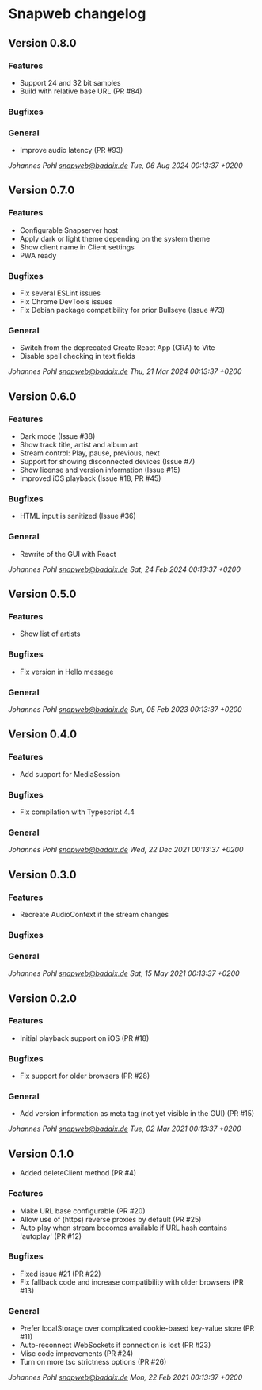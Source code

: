 # Snapweb changelog

## Version 0.8.0

### Features

- Support 24 and 32 bit samples
- Build with relative base URL (PR #84)

### Bugfixes

### General

- Improve audio latency (PR #93)

_Johannes Pohl <snapweb@badaix.de>  Tue, 06 Aug 2024 00:13:37 +0200_

## Version 0.7.0

### Features

- Configurable Snapserver host
- Apply dark or light theme depending on the system theme
- Show client name in Client settings
- PWA ready

### Bugfixes

- Fix several ESLint issues
- Fix Chrome DevTools issues
- Fix Debian package compatibility for prior Bullseye (Issue #73)

### General

- Switch from the deprecated Create React App (CRA) to Vite
- Disable spell checking in text fields

_Johannes Pohl <snapweb@badaix.de>  Thu, 21 Mar 2024 00:13:37 +0200_

## Version 0.6.0

### Features

- Dark mode (Issue #38)
- Show track title, artist and album art
- Stream control: Play, pause, previous, next
- Support for showing disconnected devices (Issue #7)
- Show license and version information (Issue #15)
- Improved iOS playback (Issue #18, PR #45)

### Bugfixes

- HTML input is sanitized (Issue #36)

### General

- Rewrite of the GUI with React

_Johannes Pohl <snapweb@badaix.de>  Sat, 24 Feb 2024 00:13:37 +0200_

## Version 0.5.0

### Features

- Show list of artists

### Bugfixes

- Fix version in Hello message

### General

_Johannes Pohl <snapweb@badaix.de>  Sun, 05 Feb 2023 00:13:37 +0200_

## Version 0.4.0

### Features

- Add support for MediaSession

### Bugfixes

- Fix compilation with Typescript 4.4

### General

_Johannes Pohl <snapweb@badaix.de>  Wed, 22 Dec 2021 00:13:37 +0200_

## Version 0.3.0

### Features

- Recreate AudioContext if the stream changes

### Bugfixes

### General

_Johannes Pohl <snapweb@badaix.de>  Sat, 15 May 2021 00:13:37 +0200_

## Version 0.2.0

### Features

- Initial playback support on iOS (PR #18)

### Bugfixes

- Fix support for older browsers (PR #28)

### General

- Add version information as meta tag (not yet visible in the GUI) (PR #15)

_Johannes Pohl <snapweb@badaix.de>  Tue, 02 Mar 2021 00:13:37 +0200_

## Version 0.1.0

- Added deleteClient method (PR #4)

### Features

- Make URL base configurable (PR #20)
- Allow use of (https) reverse proxies by default (PR #25)
- Auto play when stream becomes available if URL hash contains 'autoplay' (PR #12)

### Bugfixes

- Fixed issue #21 (PR #22)
- Fix fallback code and increase compatibility with older browsers (PR #13)

### General

- Prefer localStorage over complicated cookie-based key-value store (PR #11)
- Auto-reconnect WebSockets if connection is lost (PR #23)
- Misc code improvements (PR #24)
- Turn on more tsc strictness options (PR #26)

_Johannes Pohl <snapweb@badaix.de>  Mon, 22 Feb 2021 00:13:37 +0200_

